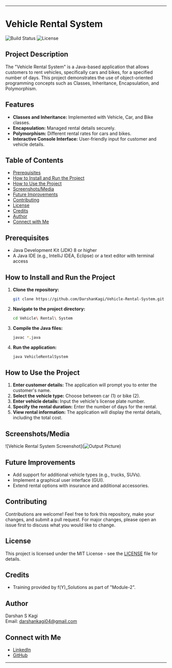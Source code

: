
---

# Vehicle Rental System

![Build Status](https://img.shields.io/badge/build-passing-brightgreen) ![License](https://img.shields.io/badge/license-MIT-blue)

## Project Description

The "Vehicle Rental System" is a Java-based application that allows customers to rent vehicles, specifically cars and bikes, for a specified number of days. This project demonstrates the use of object-oriented programming concepts such as Classes, Inheritance, Encapsulation, and Polymorphism.

## Features

- **Classes and Inheritance:** Implemented with Vehicle, Car, and Bike classes.
- **Encapsulation:** Managed rental details securely.
- **Polymorphism:** Different rental rates for cars and bikes.
- **Interactive Console Interface:** User-friendly input for customer and vehicle details.

## Table of Contents

- [Prerequisites](#prerequisites)
- [How to Install and Run the Project](#how-to-install-and-run-the-project)
- [How to Use the Project](#how-to-use-the-project)
- [Screenshots/Media](#screenshotsmedia)
- [Future Improvements](#future-improvements)
- [Contributing](#contributing)
- [License](#license)
- [Credits](#credits)
- [Author](#author)
- [Connect with Me](#connect-with-me)

## Prerequisites

- Java Development Kit (JDK) 8 or higher
- A Java IDE (e.g., IntelliJ IDEA, Eclipse) or a text editor with terminal access

## How to Install and Run the Project

1. **Clone the repository:**
   ```bash
   git clone https://github.com/DarshanKagi/Vehicle-Rental-System.git
   ```
2. **Navigate to the project directory:**
   ```bash
   cd Vehicle\ Rental\ System
   ```
3. **Compile the Java files:**
   ```bash
   javac *.java
   ```
4. **Run the application:**
   ```bash
   java VehicleRentalSystem
   ```

## How to Use the Project

1. **Enter customer details:** The application will prompt you to enter the customer's name.
2. **Select the vehicle type:** Choose between car (1) or bike (2).
3. **Enter vehicle details:** Input the vehicle's license plate number.
4. **Specify the rental duration:** Enter the number of days for the rental.
5. **View rental information:** The application will display the rental details, including the total cost.

## Screenshots/Media

![Vehicle Rental System Screenshot](![Output Picture](https://github.com/user-attachments/assets/fdb376d2-0d50-459d-970a-b3dd3e2609f3))

## Future Improvements

- Add support for additional vehicle types (e.g., trucks, SUVs).
- Implement a graphical user interface (GUI).
- Extend rental options with insurance and additional accessories.

## Contributing

Contributions are welcome! Feel free to fork this repository, make your changes, and submit a pull request. For major changes, please open an issue first to discuss what you would like to change.

## License

This project is licensed under the MIT License - see the [LICENSE](LICENSE) file for details.

## Credits

- Training provided by f(Y)_Solutions as part of "Module-2".

## Author

Darshan S Kagi  
Email: darshankagi04@gmail.com

## Connect with Me

- [LinkedIn](https://www.linkedin.com/in/darshan-kagi-938836255)
- [GitHub](https://github.com/DarshanKagi)

---

